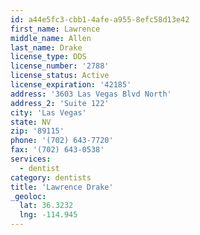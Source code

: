 ```yaml
---
id: a44e5fc3-cbb1-4afe-a955-8efc58d13e42
first_name: Lawrence
middle_name: Allen
last_name: Drake
license_type: DDS
license_number: '2788'
license_status: Active
license_expiration: '42185'
address: '3603 Las Vegas Blvd North'
address_2: 'Suite 122'
city: 'Las Vegas'
state: NV
zip: '89115'
phone: '(702) 643-7720'
fax: '(702) 643-0538'
services:
  - dentist
category: dentists
title: 'Lawrence Drake'
_geoloc:
  lat: 36.3232
  lng: -114.945
---
```

